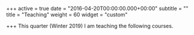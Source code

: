 +++
active = true
date = "2016-04-20T00:00:00.000+00:00"
subtitle = ""
title = "Teaching"
weight = 60
widget = "custom"

+++
This quarter (Winter 2019) I am teaching the following courses.